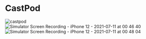 # CastPod

![castpod](https://user-images.githubusercontent.com/47906114/125182813-29318580-e1df-11eb-84f0-86a12ff8830c.jpeg)
![Simulator Screen Recording - iPhone 12 - 2021-07-11 at 00 46 40](https://user-images.githubusercontent.com/47906114/125183084-77e01f00-e1e1-11eb-84f9-9b46f33edcd3.gif)
![Simulator Screen Recording - iPhone 12 - 2021-07-11 at 00 48 04](https://user-images.githubusercontent.com/47906114/125183101-ad850800-e1e1-11eb-8d86-70ed70d27db5.gif)
